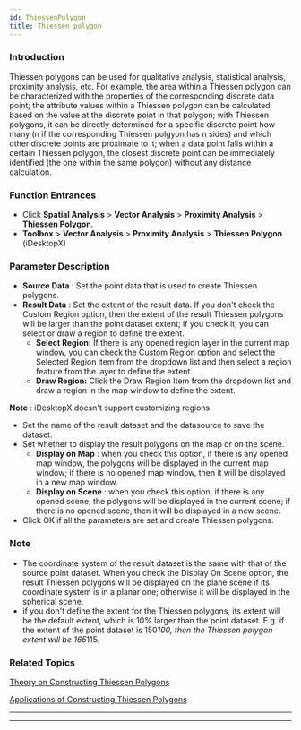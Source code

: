 ```yaml
---
id: ThiessenPolygon
title: Thiessen polygon  
---  
```

### Introduction

Thiessen polygons can be used for qualitative analysis, statistical analysis,
proximity analysis, etc. For example, the area within a Thiessen polygon can
be characterized with the properties of the corresponding discrete data point;
the attribute values within a Thiessen polygon can be calculated based on the
value at the discrete point in that polygon; with Thiessen polygons, it can be
directly determined for a specific discrete point how many (n if the
corresponding Thiessen polgyon has n sides) and which other discrete points
are proximate to it; when a data point falls within a certain Thiessen
polygon, the closest discrete point can be immediately identified (the one
within the same polygon) without any distance calculation.

### Function Entrances

  * Click **Spatial Analysis** > **Vector Analysis** > **Proximity Analysis** > **Thiessen Polygon**.
  * **Toolbox** > **Vector Analysis** > **Proximity Analysis** > **Thiessen Polygon**. (iDesktopX)

### Parameter Description

  * **Source Data** : Set the point data that is used to create Thiessen polygons.
  * **Result Data** : Set the extent of the result data. If you don't check the Custom Region option, then the extent of the result Thiessen polygons will be larger than the point dataset extent; if you check it, you can select or draw a region to define the extent. 
    * **Select Region:** If there is any opened region layer in the current map window, you can check the Custom Region option and select the Selected Region item from the dropdown list and then select a region feature from the layer to define the extent.
    * **Draw Region:** Click the Draw Region Item from the dropdown list and draw a region in the map window to define the extent.

**Note** : iDesktopX doesn't support customizing regions.

  * Set the name of the result dataset and the datasource to save the dataset.
  * Set whether to display the result polygons on the map or on the scene. 
    * **Display on Map** : when you check this option, if there is any opened map window, the polygons will be displayed in the current map window; if there is no opened map window, then it will be displayed in a new map window. 
    * **Display on Scene** : when you check this option, if there is any opened scene, the polygons will be displayed in the current scene; if there is no opened scene, then it will be displayed in a new scene.
  * Click OK if all the parameters are set and create Thiessen polygons.

###  Note

  * The coordinate system of the result dataset is the same with that of the source point dataset. When you check the Display On Scene option, the result Thiessen polygons will be displayed on the plane scene if its coordinate system is in a planar one; otherwise it will be displayed in the spherical scene.
  * if you don't define the extent for the Thiessen polygons, its extent will be the default extent, which is 10% larger than the point dataset. E.g. if the extent of the point dataset is 150*100, then the Thiessen polygon extent will be 165*115.

###  Related Topics

 [Theory on Constructing Thiessen
Polygons](ThiessenPolygon_Theory)

 [Applications of Constructing Thiessen
Polygons](ThiessenAnalyst_Example)

* * *

[](http://www.supermap.com/en)  
  
---

